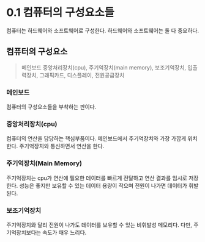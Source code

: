 # 0.1 컴퓨터의 구성요소들
컴퓨터는 하드웨어와 소프트웨어로 구성한다.
하드웨어와 소프트웨어는 둘 다 중요하다.

## 컴퓨터의 구성요소
> 메인보드 중앙처리장치(cpu), 주기억장치(main memory), 보조기억장치, 입출력장치, 그래픽카드, 디스플레이, 전원공급장치
>

### 메인보드
컴퓨터의 구성요소들을 부착하는 판이다.

### 중앙처리장치(cpu)
컴퓨터의 연산을 담당하는 핵심부품이다. 메인보드에서 주기억장치와 가장 가깝게 위치한다. 주기억장치와 통신하면서 연산을 한다.

### 주기억장치(Main Memory)
주기억장치는 cpu가 연산에 필요한 데이터를 빠르게 전달하고 연산 결과를 임시로 저장한다. 성능은 좋지만 보유할 수 있는 데이터 용량이 작으며 전원이 나가면 데이터가 휘발된다.

### 보조기억장치
주기억장치와 달리 전원이 나가도 데이터를 보유할 수 있는 비휘발성 메모리다. 다만, 주기억장치보다는 속도가 매우 느리다.

